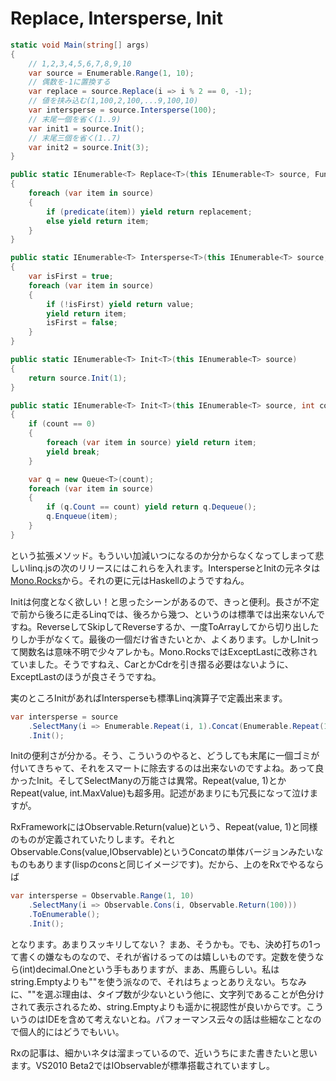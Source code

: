 # Replace, Intersperse, Init

```csharp
static void Main(string[] args)
{
    // 1,2,3,4,5,6,7,8,9,10
    var source = Enumerable.Range(1, 10);
    // 偶数を-1に置換する
    var replace = source.Replace(i => i % 2 == 0, -1);
    // 値を挟み込む(1,100,2,100,...9,100,10)
    var intersperse = source.Intersperse(100);
    // 末尾一個を省く(1..9)
    var init1 = source.Init();
    // 末尾三個を省く(1..7)
    var init2 = source.Init(3);
}

public static IEnumerable<T> Replace<T>(this IEnumerable<T> source, Func<T, bool> predicate, T replacement)
{
    foreach (var item in source)
    {
        if (predicate(item)) yield return replacement;
        else yield return item;
    }
}

public static IEnumerable<T> Intersperse<T>(this IEnumerable<T> source, T value)
{
    var isFirst = true;
    foreach (var item in source)
    {
        if (!isFirst) yield return value;
        yield return item;
        isFirst = false;
    }
}

public static IEnumerable<T> Init<T>(this IEnumerable<T> source)
{
    return source.Init(1);
}

public static IEnumerable<T> Init<T>(this IEnumerable<T> source, int count)
{
    if (count == 0)
    {
        foreach (var item in source) yield return item;
        yield break;
    }

    var q = new Queue<T>(count);
    foreach (var item in source)
    {
        if (q.Count == count) yield return q.Dequeue();
        q.Enqueue(item);
    }
}
```

という拡張メソッド。もういい加減いつになるのか分からなくなってしまって悲しいlinq.jsの次のリリースにはこれらを入れます。IntersperseとInitの元ネタは[Mono.Rocks](http://anonsvn.mono-project.com/viewvc/trunk/rocks/Mono.Rocks/ "[Mono] Index of /trunk/rocks/Mono.Rocks")から。それの更に元はHaskellのようですねん。

Initは何度となく欲しい！と思ったシーンがあるので、きっと便利。長さが不定で前から後ろに走るLinqでは、後ろから幾つ、というのは標準では出来ないんですね。ReverseしてSkipしてReverseするか、一度ToArrayしてから切り出したりしか手がなくて。最後の一個だけ省きたいとか、よくあります。しかしInitって関数名は意味不明で少々アレかも。Mono.RocksではExceptLastに改称されていました。そうですねえ、CarとかCdrを引き摺る必要はないように、ExceptLastのほうが良さそうですね。

実のところInitがあればIntersperseも標準Linq演算子で定義出来ます。

```csharp
var intersperse = source
    .SelectMany(i => Enumerable.Repeat(i, 1).Concat(Enumerable.Repeat(100, 1)))
    .Init();
```

Initの便利さが分かる。そう、こういうのやると、どうしても末尾に一個ゴミが付いてきちゃて、それをスマートに除去するのは出来ないのですよね。あって良かったInit。そしてSelectManyの万能さは異常。Repeat(value, 1)とかRepeat(value, int.MaxValue)も超多用。記述があまりにも冗長になって泣けますが。

RxFrameworkにはObservable.Return(value)という、Repeat(value, 1)と同様のものが定義されていたりします。それとObservable.Cons(value,IObservable)というConcatの単体バージョンみたいなものもあります(lispのconsと同じイメージです)。だから、上のをRxでやるならば

```csharp
var intersperse = Observable.Range(1, 10)
    .SelectMany(i => Observable.Cons(i, Observable.Return(100)))
    .ToEnumerable();
    .Init();
```

となります。あまりスッキリしてない？ まあ、そうかも。でも、決め打ちの1って書くの嫌なものなので、それが省けるってのは嬉しいものです。定数を使うなら(int)decimal.Oneという手もありますが、まあ、馬鹿らしい。私はstring.Emptyよりも""を使う派なので、それはちょっとありえない。ちなみに、""を選ぶ理由は、タイプ数が少ないという他に、文字列であることが色分けされて表示されるため、string.Emptyよりも遥かに視認性が良いからです。こういうのはIDEを含めて考えないとね。パフォーマンス云々の話は些細なことなので個人的にはどうでもいい。

Rxの記事は、細かいネタは溜まっているので、近いうちにまた書きたいと思います。VS2010 Beta2ではIObservableが標準搭載されていますし。
